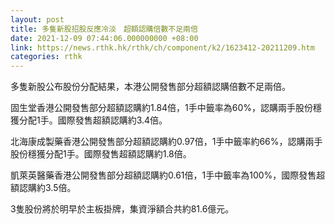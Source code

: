 ```yaml
---
layout: post
title: 多隻新股招股反應冷淡　超額認購倍數不足兩倍
date: 2021-12-09 07:44:06.000000000 +08:00
link: https://news.rthk.hk/rthk/ch/component/k2/1623412-20211209.htm
categories: rthk
---
```


多隻新股公布股份分配結果，本港公開發售部分超額認購倍數不足兩倍。

固生堂香港公開發售部分超額認購約1.84倍，1手中籤率為60%，認購兩手股份穩獲分配1手。國際發售超額認購約3.4倍。

北海康成製藥香港公開發售部分超額認購約0.97倍，1手中籤率約66%，認購兩手股份穩獲分配1手。國際發售超額認購約1.8倍。

凱萊英醫藥香港公開發售部分超額認購約0.61倍，1手中籤率為100%，國際發售超額認購約3.5倍。

3隻股份將於明早於主板掛牌，集資淨額合共約81.6億元。
